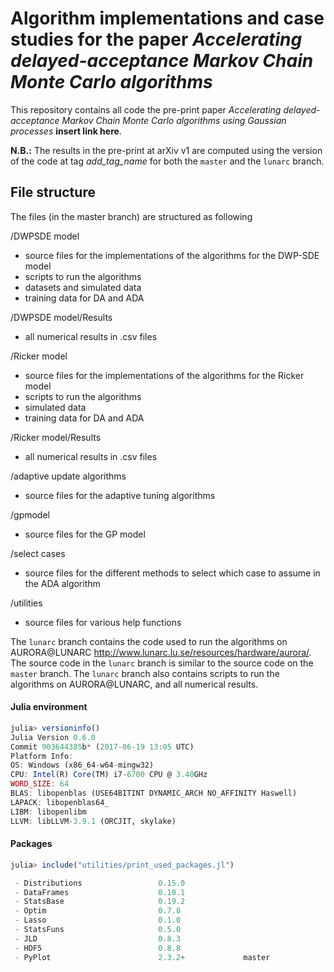 # Algorithm implementations and case studies for the paper *Accelerating delayed-acceptance Markov Chain Monte Carlo algorithms*

This repository contains all code the pre-print paper *Accelerating delayed-acceptance Markov Chain Monte Carlo algorithms using Gaussian processes* **insert link here**.

**N.B.:** The results in the pre-print at arXiv v1 are computed using the version of the code at tag *add_tag_name* for both the `master` and the `lunarc` branch.  


## File structure

The files (in the master branch) are structured as following

/DWPSDE model
- source files for the implementations of the algorithms for the DWP-SDE model
- scripts to run the algorithms
- datasets and simulated data
- training data for DA and ADA

/DWPSDE model/Results
- all numerical results in .csv files

/Ricker model
- source files for the implementations of the algorithms for the Ricker model
- scripts to run the algorithms
- simulated data
- training data for DA and ADA

/Ricker model/Results
- all numerical results in .csv files

/adaptive update algorithms
- source files for the adaptive tuning algorithms

/gpmodel
- source files for the GP model

/select cases
- source files for the different methods to select which case to assume in the ADA algorithm

/utilities

- source files for various help functions


The `lunarc` branch contains the code used to run the algorithms on AURORA@LUNARC  http://www.lunarc.lu.se/resources/hardware/aurora/. The source code in the `lunarc` branch is similar to the source code on the `master` branch. The `lunarc` branch also contains scripts to run the algorithms on AURORA@LUNARC, and all numerical results.

#### Julia environment

```julia
julia> versioninfo()
Julia Version 0.6.0
Commit 903644385b* (2017-06-19 13:05 UTC)
Platform Info:
OS: Windows (x86_64-w64-mingw32)
CPU: Intel(R) Core(TM) i7-6700 CPU @ 3.40GHz
WORD_SIZE: 64
BLAS: libopenblas (USE64BITINT DYNAMIC_ARCH NO_AFFINITY Haswell)
LAPACK: libopenblas64_
LIBM: libopenlibm
LLVM: libLLVM-3.9.1 (ORCJIT, skylake)
```

#### Packages
```julia
julia> include("utilities/print_used_packages.jl")

 - Distributions                 0.15.0
 - DataFrames                    0.10.1
 - StatsBase                     0.19.2
 - Optim                         0.7.8
 - Lasso                         0.1.0
 - StatsFuns                     0.5.0
 - JLD                           0.8.3
 - HDF5                          0.8.8
 - PyPlot                        2.3.2+             master
```
